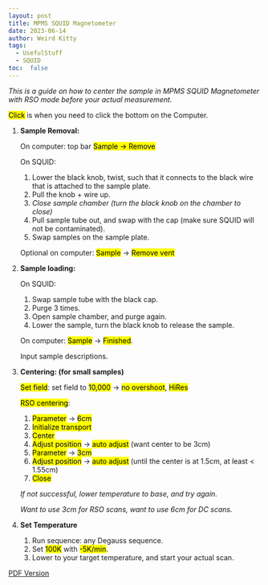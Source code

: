 ```yaml
---
layout: post
title: MPMS SQUID Magnetometer
date: 2023-06-14
author: Weird Kitty
tags: 
  - UsefulStuff 
  - SQUID
toc:  false
---
```


_This is a guide on how to center the sample in MPMS SQUID Magnetometer with RSO mode before your actual measurement._

<mark>Click</mark> is when you need to click the bottom on the Computer.

1. **Sample Removal:**
   
    On computer: top bar <mark>Sample<mark/> -> <mark>Remove</mark>

    On SQUID:
   
    1. Lower the black knob, twist, such that it connects to the black wire that is attached to the sample plate.
    2. Pull the knob + wire up.
    3. _Close sample chamber (turn the black knob on the chamber to close)_
    4. Pull sample tube out, and swap with the cap (make sure SQUID will not be contaminated).
    5. Swap samples on the sample plate. 

    Optional on computer: <mark>Sample</mark> -> <mark>Remove vent</mark>

3. **Sample loading:**
   
    On SQUID:
   
    1. Swap sample tube with the black cap.
    2. Purge 3 times.
    3. Open sample chamber, and purge again.
    4. Lower the sample, turn the black knob to release the sample. 

    On computer: <mark>Sample</mark> -> <mark>Finished</mark>.

   Input sample descriptions. 
 
4. **Centering: (for small samples)**

    <mark>Set field</mark>: set field to <mark>10,000</mark> -> <mark>no overshoot</mark>, <mark>HiRes</mark>

    <mark>RSO centering</mark>:
    1. <mark>Parameter</mark> -> <mark>6cm</mark>
    2. <mark>Initialize transport</mark>
    3. <mark>Center</mark>
    4. <mark>Adjust position</mark> -> <mark>auto adjust</mark>  (want center to be 3cm)
    5. <mark>Parameter</mark> -> <mark>3cm</mark>
    6. <mark>Adjust position</mark> -> <mark>auto adjust</mark>  (until the center is at 1.5cm, at least < 1.55cm)
    7. <mark>Close</mark> 
    
    _If not successful, lower temperature to base, and try again._

    _Want to use 3cm for RSO scans, want to use 6cm for DC scans._

5. **Set Temperature**
    1. Run sequence: any Degauss sequence.
    2. Set <mark>100K</mark> with <mark>-5K/min</mark>.
    3. Lower to your target temperature, and start your actual scan.
 
[PDF Version](/PostFile/squid.pdf)
